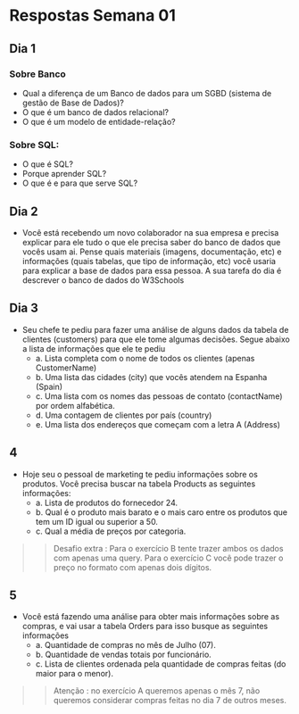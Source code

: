 # Respostas Semana 01

## Dia 1
 
### Sobre Banco
- Qual a diferença de um Banco de dados para um SGBD (sistema de gestão de Base de
Dados)?
- O que é um banco de dados relacional?
- O que é um modelo de entidade-relação?

### Sobre SQL:
- O que é SQL?
- Porque aprender SQL?
- O que é e para que serve SQL?

## Dia 2

- Você está recebendo um novo colaborador na sua empresa e precisa explicar para ele tudo o
que ele precisa saber do banco de dados que vocês usam ai. Pense quais materiais (imagens,
documentação, etc) e informações (quais tabelas, que tipo de informação, etc) você usaria para
explicar a base de dados para essa pessoa. A sua tarefa do dia é descrever o banco de dados
do W3Schools

## Dia 3

- Seu chefe te pediu para fazer uma análise de alguns dados da tabela de clientes (customers)
para que ele tome algumas decisões. Segue abaixo a lista de informações que ele te pediu
  - a. Lista completa com o nome de todos os clientes (apenas CustomerName)
  - b. Uma lista das cidades (city) que vocês atendem na Espanha (Spain)
  - c. Uma lista com os nomes das pessoas de contato (contactName) por ordem alfabética.
  - d. Uma contagem de clientes por país (country)
  - e. Uma lista dos endereços que começam com a letra A (Address)
 
## 4

- Hoje seu o pessoal de marketing te pediu informações sobre os produtos. Você precisa buscar
na tabela Products as seguintes informações:
    - a. Lista de produtos do fornecedor 24.
    - b. Qual é o produto mais barato e o mais caro entre os produtos que tem um ID igual ou
superior a 50.
    - c. Qual a média de preços por categoria.

>> Desafio extra : Para o exercício B tente trazer ambos os dados com apenas uma
query. Para o exercício C você pode trazer o preço no formato com apenas dois dígitos.


## 5

- Você está fazendo uma análise para obter mais informações sobre as compras, e vai usar a
tabela Orders para isso busque as seguintes informações
    - a. Quantidade de compras no mês de Julho (07).
    - b. Quantidade de vendas totais por funcionário.
    - c. Lista de clientes ordenada pela quantidade de compras feitas (do maior para o menor).

>> Atenção : no exercício A queremos apenas o mês 7, não queremos considerar
compras feitas no dia 7 de outros meses.
